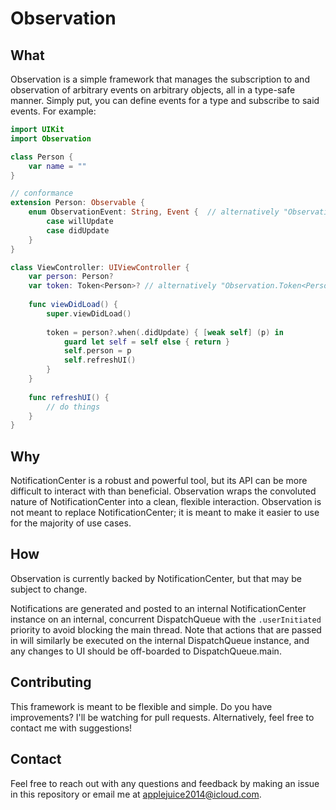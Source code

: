 # Observation

## What
Observation is a simple framework that manages the subscription to and observation of arbitrary events on arbitrary objects, all in a type-safe manner. Simply put, you can define events for a type and subscribe to said events. For example:
```swift
import UIKit
import Observation

class Person {
	var name = ""
}

// conformance
extension Person: Observable {
	enum ObservationEvent: String, Event {	// alternatively "Observation.Event"
		case willUpdate
		case didUpdate
	}
}

class ViewController: UIViewController {
	var person: Person?
	var token: Token<Person>? // alternatively "Observation.Token<Person>?"
	
	func viewDidLoad() {
		super.viewDidLoad()
		
		token = person?.when(.didUpdate) { [weak self] (p) in
			guard let self = self else { return }
			self.person = p
			self.refreshUI()
		}
	}
	
	func refreshUI() {
		// do things
	}
}
```

## Why
NotificationCenter is a robust and powerful tool, but its API can be more difficult to interact with than beneficial. Observation wraps the convoluted nature of NotificationCenter into a clean, flexible interaction. Observation is not meant to replace NotificationCenter; it is meant to make it easier to use for the majority of use cases.

## How
Observation is currently backed by NotificationCenter, but that may be subject to change. 

Notifications are generated and posted to an internal NotificationCenter instance on an internal, concurrent DispatchQueue with the `.userInitiated` priority to avoid blocking the main thread. Note that actions that are passed in will similarly be executed on the internal DispatchQueue instance, and any changes to UI should be off-boarded to DispatchQueue.main. 

## Contributing
This framework is meant to be flexible and simple. Do you have improvements? I'll be watching for pull requests. Alternatively, feel free to contact me with suggestions!

## Contact
Feel free to reach out with any questions and feedback by making an issue in this repository or email me at applejuice2014@icloud.com.
